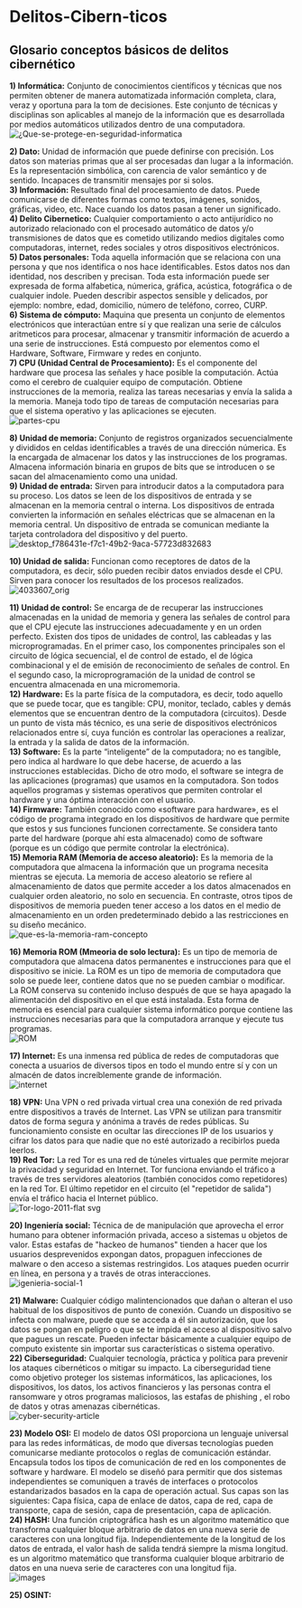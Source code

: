# Delitos-Cibern-ticos
## Glosario conceptos básicos de delitos cibernético 
**1) Informática:** Conjunto de conocimientos científicos y técnicas que nos permiten obtener de manera automatizada información completa, clara, veraz y oportuna para la tom de decisiones. Este conjunto de técnicas y disciplinas son aplicables al manejo de la información que es desarrollada por medios automáticos utilizados dentro de una computadora.<br/> ![¿Que-se-protege-en-seguridad-informatica](https://github.com/user-attachments/assets/aaafe64b-d589-464b-8537-bff73f0365f6) <br/>

**2) Dato:** Unidad de información que puede definirse con precisión. Los datos son materias primas que al ser procesadas dan lugar a la información. Es la representación simbólica, con carencia de valor semántico y de sentido. Incapaces de transmitir mensajes por si solos.<br/>**3) Información:** Resultado final del procesamiento de datos. Puede comunicarse de diferentes formas como textos, imágenes, sonidos, gráficas, video, etc. Nace cuando los datos pasan a tener un significado.<br/>
**4) Delito Cibernetico:** Cualquier comportamiento o acto antijurídico no autorizado relacionado con el procesado automático de datos y/o transmisiones de datos que es cometido utilizando medios digitales como computadoras, internet, redes sociales y otros dispositivos electrónicos.<br/>
**5) Datos personales:** Toda aquella información que se relaciona con una persona y que nos identifica o nos hace identificables. Estos datos nos dan identidad, nos describen y precisan. Toda esta información puede ser expresada de forma alfabetica, númerica, gráfica, acústica, fotográfica o de cualquier indole. Pueden describir aspectos sensible y delicados, por ejemplo: nombre, edad, domicilio, número de teléfono, correo, CURP.<br/>
**6) Sistema de cómputo:** Maquina que presenta un conjunto de elementos electrónicos que interactúan entre sí y que realizan una serie de cálculos aritmeticos para procesar, almacenar y transmitir información de acuerdo a una serie de instrucciones. Está compuesto por elementos como el Hardware, Software, Firmware y redes en conjunto.<br/>
**7) CPU (Unidad Central de Procesamiento):** Es el componente del hardware que procesa las señales y hace posible la computación. Actúa como el cerebro de cualquier equipo de computación. Obtiene instrucciones de la memoria, realiza las tareas necesarias y envía la salida a la memoria. Maneja todo tipo de tareas de computación necesarias para que el sistema operativo y las aplicaciones se ejecuten.<br/> ![partes-cpu](https://github.com/user-attachments/assets/0aec8671-35dc-46df-97b6-873e88382235) <br/>

**8) Unidad de memoria:** Conjunto de registros organizados secuencialmente y divididos en celdas identificables a través de una dirección númerica. Es la encargada de almacenar los datos y las instrucciones de los programas. Almacena información binaria en grupos de bits que se introducen o se sacan del almacenamiento como una unidad.<br/>
**9) Unidad de entrada:** Sirven para introducir datos a la computadora para su proceso. Los datos se leen de los dispositivos de entrada y se almacenan en la memoria central o interna. Los dispositivos de entrada convierten la información en señales eléctricas que se almacenan en la memoria central. Un dispositivo de entrada se comunican mediante la tarjeta controladora del dispositivo y del puerto.<br/> ![desktop_f786431e-f7c1-49b2-9aca-57723d832683](https://github.com/user-attachments/assets/d0a7e439-2f33-40e2-a167-3c15717aeac1) <br/> 

**10) Unidad de salida:** Funcionan como receptores de datos de la computadora, es decir, sólo pueden recibir datos enviados desde el CPU. Sirven para conocer los resultados de los procesos realizados.<br/> ![4033607_orig](https://github.com/user-attachments/assets/a23a69be-ab27-48bc-8ff9-297d5ea1db1e) <br/>

**11) Unidad de control:** Se encarga de de recuperar las instrucciones almacenadas en la unidad de memoria y genera las señales de control para que el CPU ejecute las instrucciones
adecuadamente y en un orden perfecto. Existen dos tipos de unidades de control, las cableadas y las microprogramadas. En el primer caso, los componentes principales son el
circuito de lógica secuencial, el de control de estado, el de lógica combinacional y el de emisión de reconocimiento de señales de control. En el segundo caso, la microprogramación de la unidad de control se encuentra almacenada en una micromemoria.<br/>
**12) Hardware:** Es la parte física de la computadora, es decir, todo aquello que se puede tocar, que es tangible: CPU, monitor, teclado, cables y demás elementos que se encuentran dentro de la computadora (circuitos). Desde un punto de vista más técnico, es una serie de dispositivos electrónicos relacionados entre sí, cuya función es controlar las operaciones a realizar, la entrada y la salida de datos de la información. <br/>
**13) Software:** Es la parte “inteligente” de la computadora; no es tangible, pero indica al hardware lo que debe hacerse, de acuerdo a las instrucciones establecidas. Dicho de otro modo, el software se integra de las aplicaciones (programas) que usamos en la computadora. Son todos aquellos programas y sistemas operativos que permiten controlar el hardware y una óptima interacción con el usuario. <br/>
**14) Firmware:** También conocido como «software para hardware», es el código de programa integrado en los dispositivos de hardware que permite que estos y sus funciones funcionen correctamente. Se considera tanto parte del hardware (porque ahí esta almacenado) como de software (porque es un código que permite controlar la electrónica).<br/>
**15) Memoria RAM (Memoria de acceso aleatorio):** Es la memoria de la computadora que almacena la información que un programa necesita mientras se ejecuta. La memoria de acceso aleatorio se refiere al almacenamiento de datos que permite acceder a los datos almacenados en cualquier orden aleatorio, no solo en secuencia. En contraste, otros tipos de dispositivos de memoria pueden tener acceso a los datos en el medio de almacenamiento en un orden predeterminado debido a las restricciones en su diseño mecánico. <br/>![que-es-la-memoria-ram-concepto](https://github.com/user-attachments/assets/690c9083-54d2-4143-ae48-d681e8caec91)<br/>

**16) Memoria ROM (Mmeoria de solo lectura):** Es un tipo de memoria de computadora que almacena datos permanentes e instrucciones para que el dispositivo se inicie. La ROM es un tipo de memoria de computadora que solo se puede leer, contiene datos que no se pueden cambiar o modificar. La ROM conserva su contenido incluso después de que se haya apagado la alimentación del dispositivo en el que está instalada. Esta forma de memoria es esencial para cualquier sistema informático porque contiene las instrucciones necesarias para que la computadora arranque y ejecute tus programas.<br/> ![ROM](https://github.com/user-attachments/assets/0927db1e-4036-414c-8d44-ecc16326ea0f) <br/>

**17) Internet:** Es una inmensa red pública de redes de computadoras que conecta a usuarios de diversos tipos en todo el mundo entre sí y con un almacén de datos increíblemente grande de información.<br/> ![internet](https://github.com/user-attachments/assets/d0a7237b-c8f0-441a-85e0-45f0f51abdf9) <br/>

**18) VPN:** Una VPN o red privada virtual crea una conexión de red privada entre dispositivos a través de Internet. Las VPN se utilizan para transmitir datos de forma segura y anónima a través de redes públicas. Su funcionamiento consiste en ocultar las direcciones IP de los usuarios y cifrar los datos para que nadie que no esté autorizado a recibirlos pueda leerlos.  <br/>
**19) Red Tor:** La red Tor es una red de túneles virtuales que permite mejorar la privacidad y seguridad en Internet. Tor funciona enviando el tráfico a través de tres servidores aleatorios (también conocidos como repetidores) en la red Tor. El último repetidor en el circuito (el "repetidor de salida") envía el tráfico hacia el Internet público.<br/> ![Tor-logo-2011-flat svg](https://github.com/user-attachments/assets/3b6f0e46-2f77-4c28-9f07-dfb7fd7d7982) <br/>

**20) Ingeniería social:** Técnica de de manipulación que aprovecha el error humano para obtener información privada, acceso a sistemas u objetos de valor. Estas estafas de "hackeo de humanos" tienden a hacer que los usuarios desprevenidos expongan datos, propaguen infecciones de malware o den acceso a sistemas restringidos. Los ataques pueden ocurrir en línea, en persona y a través de otras interacciones. <br/> ![igenieria-social-1](https://github.com/user-attachments/assets/33d869a0-6d80-4979-bc75-f2b6a76ec348) <br/>

**21) Malware:** Cualquier código malintencionados que dañan o alteran el uso habitual de los dispositivos de punto de conexión. Cuando un dispositivo se infecta con malware, puede que se acceda a él sin autorización, que los datos se pongan en peligro o que se te impida el acceso al dispositivo salvo que pagues un rescate. Pueden infectar básicamente a cualquier equipo de computo existente sin importar sus características o sistema operativo.<br/>
**22) Ciberseguridad:** Cualquier tecnología, práctica y política para prevenir los ataques cibernéticos o mitigar su impacto. La ciberseguridad tiene como objetivo proteger los sistemas informáticos, las aplicaciones, los dispositivos, los datos, los activos financieros y las personas contra el ransomware y otros programas maliciosos, las estafas de phishing , el robo de datos y otras amenazas cibernéticas.<br/> ![cyber-security-article](https://github.com/user-attachments/assets/c1531a60-67f6-4b41-8991-bbf70c92bb96) <br/>

**23) Modelo OSI:** El modelo de datos OSI proporciona un lenguaje universal para las redes informáticas, de modo que diversas tecnologías pueden comunicarse mediante protocolos o reglas de comunicación estándar. Encapsula todos los tipos de comunicación de red en los componentes de software y hardware. El modelo se diseñó para permitir que dos sistemas independientes se comuniquen a través de interfaces o protocolos estandarizados basados en la capa de operación actual. Sus capas son las siguientes: Capa física, capa de enlace de datos, capa de red, capa de transporte, capa de sesión, capa de presentación, capa de aplicación.<br/>
**24) HASH:** Una función criptográfica hash es un algoritmo matemático que transforma cualquier bloque arbitrario de datos en una nueva serie de caracteres con una longitud fija. Independientemente de la longitud de los datos de entrada, el valor hash de salida tendrá siempre la misma longitud. es un algoritmo matemático que transforma cualquier bloque arbitrario de datos en una nueva serie de caracteres con una longitud fija.<br/> ![images](https://github.com/user-attachments/assets/e821029d-8dc8-4efc-8cbc-697f2a2196f8) <br/>

**25) OSINT:** 

